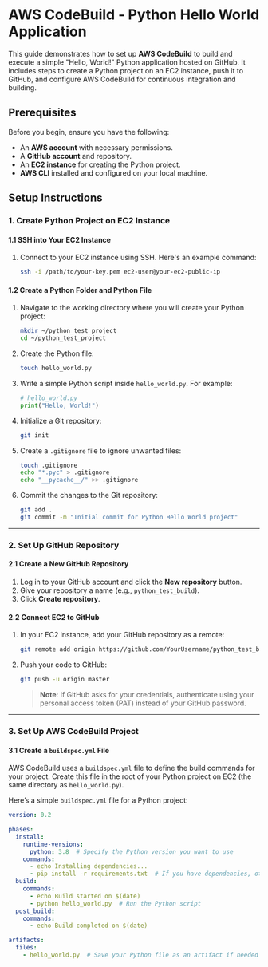 # AWS CodeBuild - Python Hello World Application

This guide demonstrates how to set up **AWS CodeBuild** to build and execute a simple "Hello, World!" Python application hosted on GitHub. It includes steps to create a Python project on an EC2 instance, push it to GitHub, and configure AWS CodeBuild for continuous integration and building.

## Prerequisites

Before you begin, ensure you have the following:

- An **AWS account** with necessary permissions.
- A **GitHub account** and repository.
- An **EC2 instance** for creating the Python project.
- **AWS CLI** installed and configured on your local machine.
  
## Setup Instructions

### 1. **Create Python Project on EC2 Instance**

#### 1.1 SSH into Your EC2 Instance

1. Connect to your EC2 instance using SSH. Here's an example command:

    ```bash
    ssh -i /path/to/your-key.pem ec2-user@your-ec2-public-ip
    ```

#### 1.2 Create a Python Folder and Python File

1. Navigate to the working directory where you will create your Python project:

    ```bash
    mkdir ~/python_test_project
    cd ~/python_test_project
    ```

2. Create the Python file:

    ```bash
    touch hello_world.py
    ```

3. Write a simple Python script inside `hello_world.py`. For example:

    ```python
    # hello_world.py
    print("Hello, World!")
    ```

4. Initialize a Git repository:

    ```bash
    git init
    ```

5. Create a `.gitignore` file to ignore unwanted files:

    ```bash
    touch .gitignore
    echo "*.pyc" > .gitignore
    echo "__pycache__/" >> .gitignore
    ```

6. Commit the changes to the Git repository:

    ```bash
    git add .
    git commit -m "Initial commit for Python Hello World project"
    ```

---

### 2. **Set Up GitHub Repository**

#### 2.1 Create a New GitHub Repository

1. Log in to your GitHub account and click the **New repository** button.
2. Give your repository a name (e.g., `python_test_build`).
3. Click **Create repository**.

#### 2.2 Connect EC2 to GitHub

1. In your EC2 instance, add your GitHub repository as a remote:

    ```bash
    git remote add origin https://github.com/YourUsername/python_test_build.git
    ```

2. Push your code to GitHub:

    ```bash
    git push -u origin master
    ```

    > **Note**: If GitHub asks for your credentials, authenticate using your personal access token (PAT) instead of your GitHub password.

---

### 3. **Set Up AWS CodeBuild Project**

#### 3.1 Create a `buildspec.yml` File

AWS CodeBuild uses a `buildspec.yml` file to define the build commands for your project. Create this file in the root of your Python project on EC2 (the same directory as `hello_world.py`).

Here’s a simple `buildspec.yml` file for a Python project:

```yaml
version: 0.2

phases:
  install:
    runtime-versions:
      python: 3.8  # Specify the Python version you want to use
    commands:
      - echo Installing dependencies...
      - pip install -r requirements.txt  # If you have dependencies, otherwise ignore this
  build:
    commands:
      - echo Build started on $(date)
      - python hello_world.py  # Run the Python script
  post_build:
    commands:
      - echo Build completed on $(date)

artifacts:
  files:
    - hello_world.py  # Save your Python file as an artifact if needed
